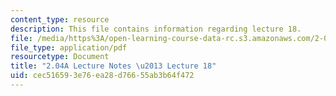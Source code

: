 ```yaml
---
content_type: resource
description: This file contains information regarding lecture 18.
file: /media/https%3A/open-learning-course-data-rc.s3.amazonaws.com/2-04a-systems-and-controls-spring-2013/cec516593e76ea28d76655ab3b64f472_MIT2_04AS13_Lecture18.pdf
file_type: application/pdf
resourcetype: Document
title: "2.04A Lecture Notes \u2013 Lecture 18"
uid: cec51659-3e76-ea28-d766-55ab3b64f472
---
```

